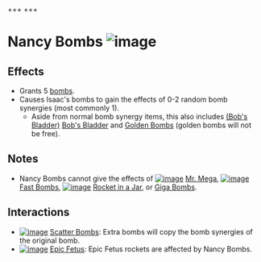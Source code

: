 +++
+++

 # Nancy Bombs ![image](/image/Nancy_Bombs.png) 

Effects
---------


* Grants 5 [bombs](/wiki/Bombs "Bombs").
* Causes Isaac's bombs to gain the effects of 0-2 random bomb synergies (most commonly 1).
	+ Aside from normal bomb synergy items, this also includes [(Bob's Bladder)](/wiki/Bob%27s_Bladder "Bob's Bladder") [Bob's Bladder](/wiki/Bob%27s_Bladder "Bob's Bladder") and [Golden Bombs](/wiki/Bombs#Golden_Bomb "Bombs") (golden bombs will not be free).


Notes
-------


* Nancy Bombs cannot give the effects of [![image](/image/Mr._Mega.png)](/wiki/Mr._Mega "Mr. Mega") [Mr. Mega](/wiki/Mr._Mega "Mr. Mega"), [![image](/image/Fast_Bombs.png)](/wiki/Fast_Bombs "Fast Bombs") [Fast Bombs](/wiki/Fast_Bombs "Fast Bombs"), [![image](/image/Rocket_in_a_Jar.png)](/wiki/Rocket_in_a_Jar "Rocket in a Jar") [Rocket in a Jar](/wiki/Rocket_in_a_Jar "Rocket in a Jar"), or [Giga Bombs](/wiki/Bombs#Giga_Bomb "Bombs").


Interactions
--------------


* [![image](/image/Scatter_Bombs.png)](/wiki/Scatter_Bombs "Scatter Bombs") [Scatter Bombs](/wiki/Scatter_Bombs "Scatter Bombs"): Extra bombs will copy the bomb synergies of the original bomb.
* [![image](/image/Epic_Fetus.png)](/wiki/Epic_Fetus "Epic Fetus") [Epic Fetus](/wiki/Epic_Fetus "Epic Fetus"): Epic Fetus rockets are affected by Nancy Bombs.


